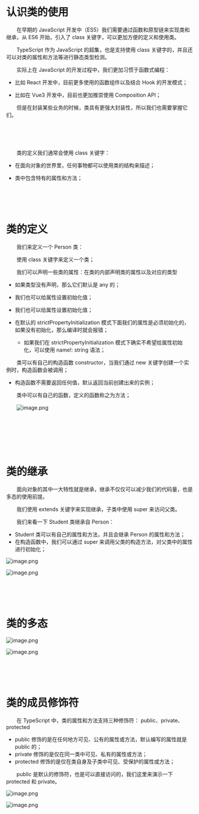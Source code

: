 # 认识类的使用

　　在早期的 JavaScript 开发中（ES5）我们需要通过函数和原型链来实现类和继承，从 ES6 开始，引入了 class 关键字，可以更加方便的定义和使用类。

　　TypeScript 作为 JavaScript 的超集，也是支持使用 class 关键字的，并且还可以对类的属性和方法等进行静态类型检测。

　　实际上在 JavaScript 的开发过程中，我们更加习惯于函数式编程：

* 比如 React 开发中，目前更多使用的函数组件以及结合 Hook 的开发模式；

* 比如在 Vue3 开发中，目前也更加推崇使用 Composition API；

　　但是在封装某些业务的时候，类具有更强大封装性，所以我们也需要掌握它们。

　　

　　

　　类的定义我们通常会使用 class 关键字：

* 在面向对象的世界里，任何事物都可以使用类的结构来描述；

* 类中包含特有的属性和方法；

　　

　　

# 类的定义

　　我们来定义一个 Person 类：

　　使用 class 关键字来定义一个类；

　　我们可以声明一些类的属性：在类的内部声明类的属性以及对应的类型

* 如果类型没有声明，那么它们默认是 any 的；
* 我们也可以给属性设置初始化值；
* 我们也可以给属性设置初始化值；
* 在默认的 strictPropertyInitialization 模式下面我们的属性是必须初始化的，如果没有初始化，那么编译时就会报错；

  * 如果我们在 strictPropertyInitialization 模式下确实不希望给属性初始化，可以使用 name!: string 语法；

　　类可以有自己的构造函数 constructor，当我们通过 new 关键字创建一个实例时，构造函数会被调用；

* 构造函数不需要返回任何值，默认返回当前创建出来的实例；

　　类中可以有自己的函数，定义的函数称之为方法；

　　![image.png](image-20211230155505-y4w63oi.png)

　　

　　

　　

# 类的继承

　　面向对象的其中一大特性就是继承，继承不仅仅可以减少我们的代码量，也是多态的使用前提。

　　我们使用 extends 关键字来实现继承，子类中使用 super 来访问父类。

　　我们来看一下 Student 类继承自 Person：

* Student 类可以有自己的属性和方法，并且会继承 Person 的属性和方法；
* 在构造函数中，我们可以通过 super 来调用父类的构造方法，对父类中的属性进行初始化；

![image.png](image-20211230161403-6nlylbv.png)

![image.png](image-20211230161409-cw9hxsg.png)

　　

　　

# 类的多态

![image.png](image-20211230162417-kiuqtel.png)

![image.png](image-20211230162430-ccm0sar.png)

　　

　　

# 类的成员修饰符

　　在 TypeScript 中，类的属性和方法支持三种修饰符： public、private、protected

* public 修饰的是在任何地方可见、公有的属性或方法，默认编写的属性就是 public 的；
* private 修饰的是仅在同一类中可见、私有的属性或方法；
* protected 修饰的是仅在类自身及子类中可见、受保护的属性或方法；

　　public 是默认的修饰符，也是可以直接访问的，我们这里来演示一下 protected 和 private。

![image.png](image-20211230163336-4ur8rdt.png)

![image.png](image-20211230163341-lywwp1t.png)

　　

　　

　　
